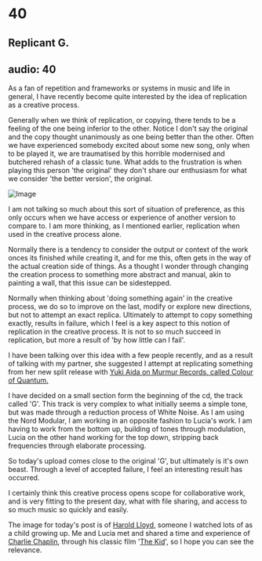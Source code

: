 # 40
## Replicant G.
audio: 40
---

As a fan of repetition and frameworks or systems in music and life in general, I have recently become quite interested by the idea of replication as a creative process.

Generally when we think of replication, or copying, there tends to be a feeling of the one being inferior to the other. Notice I don't say the original and the copy thought unanimously as one being better than the other. Often we have experienced somebody excited about some new song, only when to be played it, we are traumatised by this horrible modernised and butchered rehash of a classic tune. What adds to the frustration is when playing this person 'the original' they don't share our enthusiasm for what we consider 'the better version', the original.

![Image](/assets/img/Snd-40.jpg)

I am not talking so much about this sort of situation of preference, as this only occurs when we have access or experience of another version to compare to. I am more thinking, as I mentioned earlier, replication when used in the creative process alone. 

Normally there is a tendency to consider the output or context of the work onces its finished while creating it, and for me this, often gets in the way of the actual creation side of things. As a thought I wonder through changing the creation process to something more abstract and manual, akin to painting a wall, that this issue can be sidestepped.

Normally when thinking about 'doing something again' in the creative process, we do so to improve on the last, modify or explore new directions, but not to attempt an exact replica. Ultimately to attempt to copy something exactly, results in failure, which I feel is a key aspect to this notion of replication in the creative process. It is not to so much succeed in replication, but more a result of 'by how little can I fail'.

I have been talking over this idea with a few people recently, and as a result of talking with my partner, she suggested I attempt at replicating something from her new split release with <a href="http://www.weeld.net/colourofquantum.html" title="Yuki Aida on Murmur Records, called Colour of Quantum.">Yuki Aida on Murmur Records, called Colour of Quantum.</a>

I have decided on a small section form the beginning of the cd, the track called 'G'. This track is very complex to what initially seems a simple tone, but was made through a reduction process of White Noise. As I am using the Nord Modular, I am working in an opposite fashion to Lucia's work. I am having to work from the bottom up, building of tones through modulation, Lucia on the other hand working for the top down, stripping back frequencies through elaborate processing.

So today's upload comes close to the original 'G', but ultimately is it's own beast. Through a level of accepted failure, I feel an interesting result has occurred.

I certainly think this creative process opens scope for collaborative work, and is very fitting to the present day, what with file sharing, and access to so much music so quickly and easily.

The image for today's post is of <a href="http://en.wikipedia.org/wiki/Harold_Lloyd" title="Harold Lloyd">Harold Lloyd</a>, someone I watched lots of as a child growing up. Me and Lucia met and shared a time and experience of <a href="http://en.wikipedia.org/wiki/Charlie_Chaplin" title="Charlie Chaplin">Charlie Chaplin</a>, through his classic film '<a href="http://en.wikipedia.org/wiki/The_Kid_(1921_film)" title="The Kid">The Kid</a>', so I hope you can see the relevance.